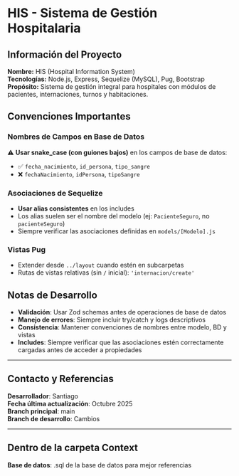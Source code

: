 # HIS - Sistema de Gestión Hospitalaria

## Información del Proyecto

**Nombre:** HIS (Hospital Information System)  
**Tecnologías:** Node.js, Express, Sequelize (MySQL), Pug, Bootstrap  
**Propósito:** Sistema de gestión integral para hospitales con módulos de pacientes, internaciones, turnos y habitaciones.

## Convenciones Importantes

### Nombres de Campos en Base de Datos
⚠️ **Usar snake_case (con guiones bajos)** en los campos de base de datos:
- ✅ `fecha_nacimiento`, `id_persona`, `tipo_sangre`
- ❌ `fechaNacimiento`, `idPersona`, `tipoSangre`

### Asociaciones de Sequelize
- **Usar alias consistentes** en los includes
- Los alias suelen ser el nombre del modelo (ej: `PacienteSeguro`, no `pacienteSeguro`)
- Siempre verificar las asociaciones definidas en `models/[Modelo].js`

### Vistas Pug
- Extender desde `../layout` cuando estén en subcarpetas
- Rutas de vistas relativas (sin `/` inicial): `'internacion/create'`

## Notas de Desarrollo

- **Validación**: Usar Zod schemas antes de operaciones de base de datos
- **Manejo de errores**: Siempre incluir try/catch y logs descriptivos
- **Consistencia**: Mantener convenciones de nombres entre modelo, BD y vistas
- **Includes**: Siempre verificar que las asociaciones estén correctamente cargadas antes de acceder a propiedades

---

## Contacto y Referencias

**Desarrollador**: Santiago  
**Fecha última actualización**: Octubre 2025  
**Branch principal**: main  
**Branch de desarrollo**: Cambios

---

## Dentro de la carpeta Context
**Base de datos**: .sql de la base de datos para mejor referencias